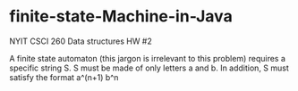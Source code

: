 finite-state-Machine-in-Java
============================

NYIT CSCI 260 Data structures HW #2 

A finite state automaton (this jargon is irrelevant to this problem) requires a specific string S. S 
must be made of only letters a and b. In addition, S must satisfy the format a^(n+1) b^n
